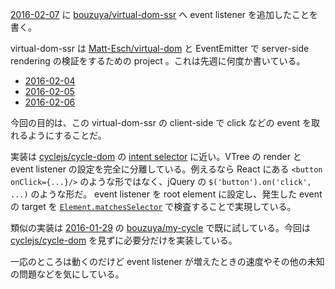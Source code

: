 [2016-02-07][] に [bouzuya/virtual-dom-ssr][] へ event listener を追加したことを書く。

virtual-dom-ssr は [Matt-Esch/virtual-dom][] と EventEmitter で server-side rendering の検証をするための project 。これは先週に何度か書いている。

- [2016-02-04][]
- [2016-02-05][]
- [2016-02-06][]

今回の目的は、この virtual-dom-ssr の client-side で click などの event を取れるようにすることだ。

実装は [cyclejs/cycle-dom][] の [intent selector](http://cycle.js.org/model-view-intent.html) に近い。VTree の render と event listener の設定を完全に分離している。例えるなら React にある `<button onClick={...}/>` のような形ではなく、jQuery の `$('button').on('click', ...)` のような形だ。 event listener を root element に設定し、発生した event の target を [`Element.matchesSelector`](https://developer.mozilla.org/ja/docs/Web/API/Element/matches) で検査することで実現している。

類似の実装は [2016-01-29][] の [bouzuya/my-cycle][] で既に試している。今回は [cyclejs/cycle-dom][] を見ずに必要分だけを実装している。

一応のところは動くのだけど event listener が増えたときの速度やその他の未知の問題などを気にしている。

[2016-01-29]: https://blog.bouzuya.net/2016/01/29/
[2016-02-04]: https://blog.bouzuya.net/2016/02/04/
[2016-02-05]: https://blog.bouzuya.net/2016/02/05/
[2016-02-06]: https://blog.bouzuya.net/2016/02/06/
[2016-02-07]: https://blog.bouzuya.net/2016/02/07/
[Matt-Esch/virtual-dom]: https://github.com/Matt-Esch/virtual-dom
[bouzuya/my-cycle]: https://github.com/bouzuya/my-cycle
[bouzuya/virtual-dom-ssr]: https://github.com/bouzuya/virtual-dom-ssr
[cyclejs/cycle-dom]: https://github.com/cyclejs/cycle-dom

